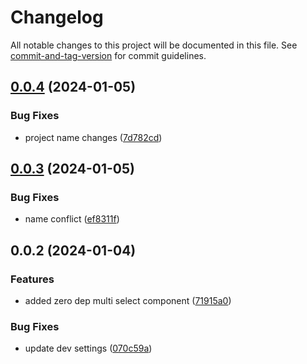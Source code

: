 # Changelog

All notable changes to this project will be documented in this file. See [commit-and-tag-version](https://github.com/absolute-version/commit-and-tag-version) for commit guidelines.

## [0.0.4](https://github.com/enesdir/react-select-light/compare/v0.0.3...v0.0.4) (2024-01-05)


### Bug Fixes

* project name changes ([7d782cd](https://github.com/enesdir/react-select-light/commit/7d782cded03eabec8d274c6c4ec60f6746b1cf00))

## [0.0.3](https://github.com/enesdir/react-selectx/compare/v0.0.2...v0.0.3) (2024-01-05)


### Bug Fixes

* name conflict ([ef8311f](https://github.com/enesdir/react-selectx/commit/ef8311fff7f374423a97f983e9f9be87db69e787))

## 0.0.2 (2024-01-04)


### Features

* added zero dep multi select component ([71915a0](https://github.com/enesdir/react-selectx/commit/71915a092f62ce9fc94e6662c48b816e057f2c35))


### Bug Fixes

* update dev settings ([070c59a](https://github.com/enesdir/react-selectx/commit/070c59a84dca2da5dea5e722865397ec23c3b90f))
